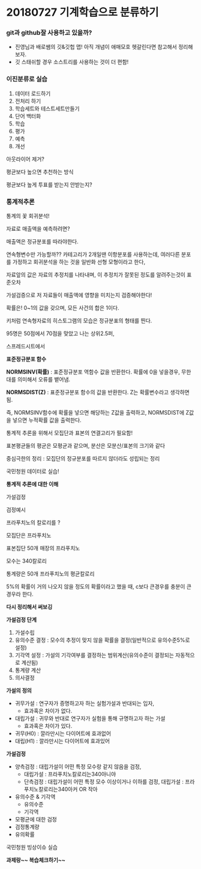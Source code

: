 # 20180727 기계학습으로 분류하기

### git과 github잘 사용하고 있을까?

- 진영님과 배로쌤의 깃&깃헙 맵!  아직 개념이 애매모호 헷갈린다면 참고해서 정리해보자.
- 깃 스태쉬할 경우 소스트리를 사용하는 것이 더 편함!



### 이진분류로 실습

1. 데이터 로드하기
2. 전처리 하기
3. 학습세트와 테스트세트만들기
4. 단어 백터화
5. 학습
6. 평가 
7. 예측
8. 개선

아웃라이어 제거?

평균보다 높으면 추천하는 방식

평균보다 높게 투표를 받는지 안받는지?



### 통계적추론

통계의 꽃 회귀분석!

자료로 매출액을 예측하려면?

매출액은 정규분포를 따라야한다.

연속형변수만 가능할까?? 카테고리가 2개일땐 이항분포를 사용하는데, 여러다른 분포를 가정하고 회귀분석을 하는  것을 일반화 선형 모형이라고 한다,



자료앞의 값은 자료의 추정치를 나타내며, 이 추정치가 잘못된 정도를 알려주는것이 표준오차

가설검증으로 저 자료들이 매출액에 영향을 미치는지 검증해야한다!



확률은!  0~1의 값을 갖으며, 모든 사건의 합은 1이다.

키처럼 연속형자료의 히스토그램의 모습은 정규분표의 형태를 띈다.

95명은 50점에서 70점을 맞았고 나는 상위2.5퍼,

스프레드시트에서

**표준정규분포 함수**

**NORMSINV(확률)** : 표준정규분포 역함수 값을 반환한다.  확률에 0을 넣을경우, 무한대를 의미해서 오류를 뱉어냄.

**NORMSDIST(Z)** : 표준정규분포 함수의 값을 반환한다. Z는 확률변수라고 생각하면 됨. 

즉, NORMSINV함수에 확률을 넣으면 해당하는 Z값을 출력하고, NORMSDIST에 Z값을 넣으면 누적확률 값을 출력한다.



통계적 추론을 위해서 모집단과 표본의 연결고리가 필요함!

표본평균들의 평균은 모평균과 같으며, 분산은 모분산/표본의 크기와 같다

중심극한의 정리 : 모집단의 정규분포를 따르지 않더라도 성립되는 정리

국민청원 데이터로 실습!



**통계적 추론에 대한 이해**



가설검정

검정예시 

프라푸치노의 칼로리를 ?



모집단은 프라푸치노

표본집단 50개 매장의 프라푸치노

모수는 340칼로리

통계량은 50개 프라푸치노의 평균칼로리

5%의 확률이 거의 나오지 않을 정도의 확률이라고 했을 때, c보다 큰경우를 충분이 큰경우라 한다.

**다시 정리해서 써보깅**





**가설검정 단계**

1. 가설수립
2. 유의수준 결정 : 모수의 추정이 맞지 않을 확률을 결정(일반적으로 유의수준5%로 설정)
3. 기각역 설정 : 가설의 기각여부를 결정하는 범위계산(유의수준이 결정되는 자동적으로 계산됨)
4. 통계량 계산
5. 의사결정



**가설의 정의**

- 귀무가설 : 연구자가 증명하고자 하는 실험가설과 반대되는 입자, 
  -  효과혹은 차이가 없다.
- 대립가설 : 귀무와 반대로 연구자가 실험을 통해 규명하고자 하는 가설
  - 효과혹은 차이가 있다.
- 귀무(H0) : 깔라만시는 다이어트에 효과없어
- 대립(H1) : 깔라만시는 다이어트에 효과있어



**가설검정**

- 양측검정 : 대립가설이 어떤 특정 모수랑 같지 않음을 검정, 
  - 대립가설 : 프라푸치노칼로리는340아니야
  - 단측검정 : 대립가설이 어떤 특정 모수 이상이거나 이하를 검정, 대립가설 : 프라푸치노칼로리는340아커 OR 작아
- 유의수준 & 기각역
  - 유의수준
  - 기각역
- 모평균에 대한 검정
- 검정통계량
- 유의확률

국민청원 빙상이슈 실습



**과제랑~~ 복습체크하기~~**
